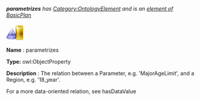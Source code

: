 ___parametrizes__ 
 has
 [Category:OntologyElement](../../Category/OntologyElement "Category:OntologyElement") 
 and is an
 [element of](../../Property/ElementOf "Property:ElementOf") 
[BasicPlan](../../Submissions/BasicPlan "Submissions:BasicPlan")_




  





[![ObjectProperty](../public/images/thumb/c/c3/ObjectProperty.gif/45px-ObjectProperty.gif)](../../Image/ObjectProperty.gif "ObjectProperty")


__Name__ 
 : parametrizes
 



__Type:__ 
 owl:ObjectProperty
 



__Description__ 
 : The relation between a Parameter, e.g. 'MajorAgeLimit', and a Region, e.g. '18\_year'.
 



 For a more data-oriented relation, see hasDataValue